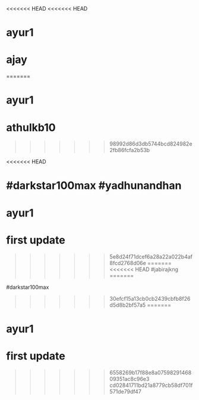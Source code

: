 <<<<<<< HEAD
<<<<<<< HEAD
# ayur1
# ajay
=======
# ayur1
# athulkb10
>>>>>>> 98992d86d3db5744bcd824982e2fb86fcfa2b53b

<<<<<<< HEAD

#darkstar100max
#yadhunandhan
=======
# ayur1 
# first update
>>>>>>> 5e8d24f71dcef6a28a22a022b4af8fcd2768d06e
=======
<<<<<<< HEAD
#jabirajkng
=======

#darkstar100max
>>>>>>> 30efcf15a13cb0cb2439cbfb8f26d5d8b2bf57a5
=======
# ayur1 
# first update
>>>>>>> 6558269b17f88e8a0759829146809351ac8c96e3
>>>>>>> cd02841711bd21a8779cb58df701f571de79df47
